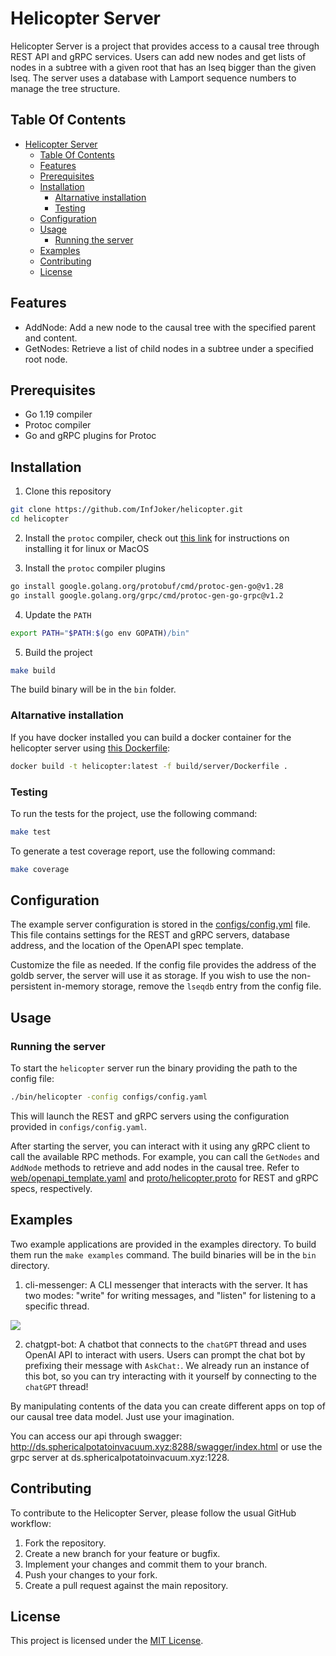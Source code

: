 # Helicopter Server

Helicopter Server is a project that provides access to a causal tree through
REST API and gRPC services. Users can add new nodes and get lists of nodes in
a subtree with a given root that has an lseq bigger than the given lseq. The
server uses a database with Lamport sequence numbers to manage the tree
structure.

## Table Of Contents
- [Helicopter Server](#helicopter-server)
  - [Table Of Contents](#table-of-contents)
  - [Features](#features)
  - [Prerequisites](#prerequisites)
  - [Installation](#installation)
    - [Altarnative installation](#altarnative-installation)
    - [Testing](#testing)
  - [Configuration](#configuration)
  - [Usage](#usage)
    - [Running the server](#running-the-server)
  - [Examples](#examples)
  - [Contributing](#contributing)
  - [License](#license)

## Features

- AddNode: Add a new node to the causal tree with the specified parent and content.
- GetNodes: Retrieve a list of child nodes in a subtree under a specified root node.

## Prerequisites

- Go 1.19 compiler
- Protoc compiler
- Go and gRPC plugins for Protoc

## Installation

1. Clone this repository
   
```bash
git clone https://github.com/InfJoker/helicopter.git
cd helicopter
```

2. Install the `protoc` compiler, check out [this link](https://grpc.io/docs/protoc-installation/)
   for instructions on installing it for linux or MacOS

3. Install the `protoc` compiler plugins

```bash
go install google.golang.org/protobuf/cmd/protoc-gen-go@v1.28
go install google.golang.org/grpc/cmd/protoc-gen-go-grpc@v1.2
```

4. Update the `PATH`

```bash
export PATH="$PATH:$(go env GOPATH)/bin"
```

5. Build the project

```bash
make build
```

The build binary will be in the `bin` folder.

### Altarnative installation

If you have docker installed you can build a docker container for the helicopter
server using [this Dockerfile](build/server/Dockerfile):

```bash
docker build -t helicopter:latest -f build/server/Dockerfile .
```

### Testing

To run the tests for the project, use the following command:

```bash
make test
```

To generate a test coverage report, use the following command:

```bash
make coverage
```

## Configuration

The example server configuration is stored in the [configs/config.yml](configs/config.yml)
file. This file contains settings for the REST and gRPC servers, database address,
and the location of the OpenAPI spec template.

Customize the file as needed. If the config file provides the address of the goldb
server, the server will use it as storage. If you wish to use the non-persistent
in-memory storage, remove the `lseqdb` entry from the config file.


## Usage

### Running the server

To start the `helicopter` server run the binary providing the path to the config
file:

```bash
./bin/helicopter -config configs/config.yaml
```

This will launch the REST and gRPC servers using the configuration provided in
`configs/config.yaml`.

After starting the server, you can interact with it using any gRPC client to call the available RPC methods. For example,
you can call the `GetNodes` and `AddNode` methods to retrieve and add nodes in the causal tree. Refer to 
[web/openapi_template.yaml](web/openapi_template.yaml) and 
[proto/helicopter.proto](proto/helicopter.proto) for REST and gRPC specs,
respectively.

## Examples

Two example applications are provided in the examples directory. To build them
run the `make examples` command. The build binaries will be in the `bin` directory.

1. cli-messenger: A CLI messenger that interacts with the server. It has two
   modes: "write" for writing messages, and "listen" for listening to a specific
   thread.

![](https://github.com/InfJoker/helicopter/blob/main/assets/chat.gif)

2. chatgpt-bot: A chatbot that connects to the `chatGPT` thread and uses OpenAI
   API to interact with users. Users can prompt the chat bot by prefixing their
   message with `AskChat:`. We already run an instance of this bot, so you can 
   try interacting with it yourself by connecting to the `chatGPT` thread!

By manipulating contents of the data you can create different apps on top of our causal tree data model. Just use your imagination.

You can access our api through swagger: http://ds.sphericalpotatoinvacuum.xyz:8288/swagger/index.html
or use the grpc server at ds.sphericalpotatoinvacuum.xyz:1228.

## Contributing

To contribute to the Helicopter Server, please follow the usual GitHub workflow:

1. Fork the repository.
2. Create a new branch for your feature or bugfix.
3. Implement your changes and commit them to your branch.
4. Push your changes to your fork.
5. Create a pull request against the main repository.

## License

This project is licensed under the [MIT License](LICENSE).
